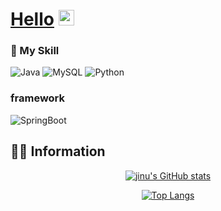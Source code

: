 

# [Hello](https://tangy-island-25d.notion.site/bc031366501e4bf2a11b0c250ead139b) <img src="https://media.giphy.com/media/hvRJCLFzcasrR4ia7z/giphy.gif" width="25px"> 

### 🔧 My Skill
<!--**- Language**  -->

![Java](https://img.shields.io/badge/Java-%E2%98%85%E2%98%85%E2%98%85%E2%98%85%E2%98%84-saddlebrown?style=flat-square&logo=Java&logoColor=white&labelColor=saddlebrown)
![MySQL](https://img.shields.io/badge/MySQL-%E2%98%85%E2%98%85%E2%98%85%E2%98%85%E2%98%85-blue?style=flat-square&logo=MySQL&logoColor=white&labelColor=blue)
![Python](https://img.shields.io/badge/Python-%E2%98%85%E2%98%85%E2%98%85%E2%98%86%E2%98%81-green?style=flat-square&logo=Python&logoColor=white&labelColor=green)

### framework
<!--**- Framework**  -->

![SpringBoot](https://img.shields.io/badge/SpringBoot-%E2%98%85%E2%98%85%E2%98%85%E2%98%85%E2%98%84-limegreen?style=flat-square&logo=Spring&logoColor=white&labelColor=limegreen)
## 🐱‍💻 Information
<!-- Widgets -->
 <div align="center">
 
  [![jinu's GitHub stats](https://github-readme-stats.vercel.app/api?username=jinwoo794533&show_icons=true&theme=cobalt)](https://github.com/anuraghazra/github-readme-stats)
</div>
<div align="center">
  
  [![Top Langs](https://github-readme-stats.vercel.app/api/top-langs/?username=jinwoo794533&layout=compact&theme=omni&langs_count=5)](https://github.com/anuraghazra/github-readme-stats)
  
  </div>
<!--
 **jinwoo794533/jinwoo794533** is a ✨ _special_ ✨ repository because its `README.md` (this file) appears on your GitHub profile.

Here are some ideas to get you started:

- 🔭 I’m currently working on ...
- 🌱 I’m currently learning ...
- 👯 I’m looking to collaborate on ...
- 🤔 I’m looking for help with ...
- 💬 Ask me about ...
- 📫 How to reach me: ...
- 😄 Pronouns: ...
- ⚡ Fun fact: ...
-->
